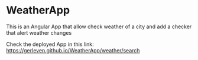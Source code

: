 # WeatherApp
This is an Angular App that allow check weather of a city and add a checker that alert weather changes

Check the deployed App in this link:
https://gerleven.github.io/WeatherApp/weather/search